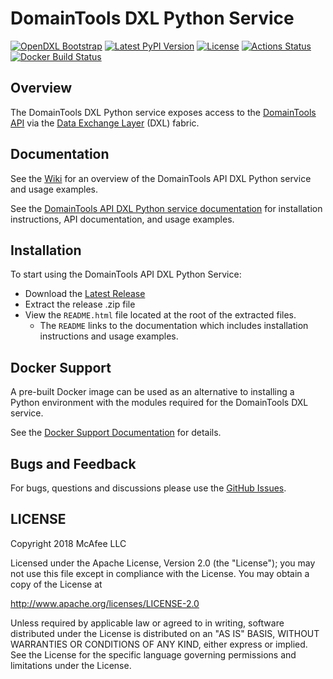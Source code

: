 # DomainTools DXL Python Service
[![OpenDXL Bootstrap](https://img.shields.io/badge/Built%20With-OpenDXL%20Bootstrap-blue.svg)](https://github.com/opendxl/opendxl-bootstrap-python)
[![Latest PyPI Version](https://img.shields.io/pypi/v/dxldomaintoolsservice.svg)](https://pypi.python.org/pypi/dxldomaintoolsservice)
[![License](https://img.shields.io/badge/License-Apache%202.0-blue.svg)](https://opensource.org/licenses/Apache-2.0)
[![Actions Status](https://github.com/opendxl/opendxl-domaintools-service-python/workflows/Build/badge.svg)](https://github.com/opendxl/opendxl-domaintools-service-python/actions)
[![Docker Build Status](https://img.shields.io/docker/cloud/build/opendxl/opendxl-domaintools-service-python.svg)](https://hub.docker.com/r/opendxl/opendxl-domaintools-service-python/)

## Overview

The DomainTools DXL Python service exposes access to the [DomainTools API](https://www.domaintools.com/resources/api-documentation/)
via the [Data Exchange Layer](http://www.mcafee.com/us/solutions/data-exchange-layer.aspx) (DXL) fabric.

## Documentation

See the [Wiki](https://github.com/opendxl/opendxl-domaintools-service-python/wiki) for an overview of the
DomainTools API DXL Python service and usage examples.

See the [DomainTools API DXL Python service documentation](https://opendxl.github.io/opendxl-domaintools-service-python/pydoc) for
installation instructions, API documentation, and usage examples.

## Installation

To start using the DomainTools API DXL Python Service:

* Download the [Latest Release](https://github.com/opendxl/opendxl-domaintools-service-python/releases)
* Extract the release .zip file
* View the `README.html` file located at the root of the extracted files.
  * The `README` links to the documentation which includes installation instructions and usage examples.

## Docker Support

A pre-built Docker image can be used as an alternative to installing a Python environment with the
modules required for the DomainTools DXL service.

See the [Docker Support Documentation](https://opendxl.github.io/opendxl-domaintools-service-python/pydoc/docker.html) for details.

## Bugs and Feedback

For bugs, questions and discussions please use the [GitHub Issues](https://github.com/opendxl/opendxl-domaintools-service-python/issues).

## LICENSE

Copyright 2018 McAfee LLC

Licensed under the Apache License, Version 2.0 (the "License"); you may not use this file except in compliance with the License. You may obtain a copy of the License at

http://www.apache.org/licenses/LICENSE-2.0

Unless required by applicable law or agreed to in writing, software distributed under the License is distributed on an "AS IS" BASIS, WITHOUT WARRANTIES OR CONDITIONS OF ANY KIND, either express or implied. See the License for the specific language governing permissions and limitations under the License.
